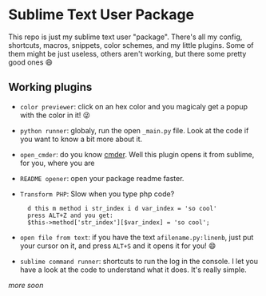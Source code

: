 # Sublime Text User Package

This repo is just my sublime text user "package". There's all my config, shortcuts, macros, snippets, color schemes, and my little plugins. Some of them might be just useless, others aren't working, but there some pretty good ones :smile:

## Working plugins

- `color previewer`: click on an hex color and you magicaly get a popup with the color in it! :stuck_out_tongue_winking_eye:
- `python runner`: globaly, run the open `_main.py` file. Look at the code if you want to know a bit more about it.
- `open_cmder`: do you know [cmder](http://cmder.net/). Well this plugin opens it from sublime, for you, where you are
- `README opener`: open your package readme faster.
- `Transform PHP`: Slow when you type php code?

		d this m method i str_index i d var_index = 'so cool'
		press ALT+Z and you get:
		$this->method['str_index'][$var_index] = 'so cool';

- `open file from text`: if you have the text `afilename.py:linenb`, just put your cursor on it, and press `ALT+S` and it opens it for you! :smile:
- `sublime command runner`: shortcuts to run the log in the console. I let you have a look at the code to understand what it does. It's really simple.

*more soon*
